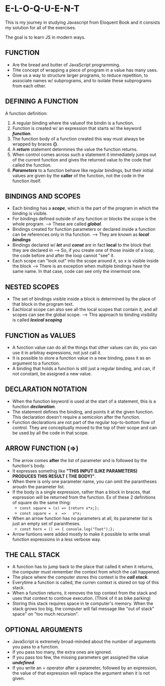 # E-L-O-Q-U-E-N-T 

This is my journey in studying Javascript from Eloquent Book and it consists my solution for all of the exercises.

The goal is to learn JS in modern ways.

## FUNCTION
- Are the bread and butter of JavaScript programming.
- THe concept of wrapping a piece of program in a value has many uses.
- Give us a way to structure larger programs, to reduce repetition, to associate names w/ subprograms, and to isolate these subprograms from each other.

## DEFINING A FUNCTION

A function definition: 
1. A regular binding where the valueof the bindin is a function.
2.  Function is created w/ an expression that starts w/ the keyword **_function_**.
3. The function body of a function created this way must always be wrapped by braces **{}**.
4. A **_return_** statement determines the value the function returns.
5. When control comes across such a statement it immediately jumps out of the current function and gives the returned value to the code that called the function.
6. **_Parameters_** to a function behave like regular bindings, but their initial values are given by the **__caller__** of the function, not the code in the function itself.

## BINDINGS AND SCOPES
- Each binding has a **_scope_**, which is the part of the program in which the binding is visible.
- For bindings defined outside of any function or blocks the scope is the whole program.
 --> These are called **_global_**.
- Bindings created for function parameters or declared inside a function can be references only in tha function.
 --> They are known as **_local bindings_**
- Bindings declared w/ **_let_** and **_const_** are in fact **local** to the block that they are declared in 
 --> So, if you create one of those inside of a loop, the code before and after the loop cannot "see" it.
- Each scope can "look out" into the scope around it, so x is visible inside the block
 --> There is an exception when multiple bindings have the same name. In that case, code can see only the innermost one.

## NESTED SCOPES
- The set of bindings visible inside a block is determined by the place of that block in the program text.
- Eachlocal scope can also see all the local scopes that contain it, and all scopes can see the global scope.
 --> This approach to binding visibility is called **_lexical scoping_**
 
## FUNCTION as VALUES
- A function value can do all the things that other values can do, you can use it in arbitray expressions, not just call it.
- It is possible to store a function value in a new binding, pass it as an argument to a function.
- A binding that holds a function is still just a regular binding, and can, if not constant, be assigned a new value.

## DECLARATION NOTATION
- When the function keyword is used at the start of a statement, this is a function **_declaration_**.
- The statement defines the binding, and points it at the given function. This declaration doesn't require a semicolon after the function.
- Function declarations are not part of the regular top-to-bottom flow of control. They are conceptually moved to the top of their scope and can be used by all the code in that scope.

## ARROW FUNCTION (**=>**) 
- The arrow comes **after** the list of parameter and is followed by the function's body.
- It expresses somethig like **"THIS INPUT (LIKE PARAMETERS) PRODUCES THIS RESULT ( THE BODY)"**.
- When there is only one parameter name, you can omit the parantheses aroudn the parameter list.
- If the body is a single expression, rather than a block in braces, that expression will be returned from the function.
 Ex of these 2 definitions of square do the same thing:
    + `const square = (x) => {return x*x;};` 
    + `const square =  x  =>   x*x;` 
- When an arrow function has no parameters at all, its parameter list is just an empty set of parantheses.
    + `const horn = () => { console.log("Toot");};` 
- Arrow funtions were added mostly to make it possible to write small function expressions in a less verbose way.

## THE CALL STACK
- A function has to jump back to the place that called it when it returns, the computer must remember the context from which the call happened.
- The place where the computer stores this context is the **_call stack_**.
- Everytime a function is called, the curren context is stored on top of this stack.
- When a function returns, it removes the top context from the stack and uses that context to continue execution. (Think of it as bike parking)
- Storing this stack requires space in te computer's memory. When the stack grows too big, the computer will fail message like "out of stack" space" on "too much recursion".

## OPTIONAL ARGUMENTS
- JavaScript is extremely broad-minded about the number of arguments you pass to a function.
- If you pass too many, the extra ones are ignored.
- If you pass too few, the missing parameters get assigned the value **_undefined_**.
- If you write an *=* operator after a parameter, followed by an expression, the value of that expression will replace the argument when it is not given.

